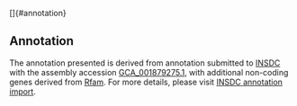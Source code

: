 []{#annotation}

Annotation
----------

The annotation presented is derived from annotation submitted to
[INSDC](http://www.insdc.org) with the assembly accession
[GCA\_001879275.1](http://www.ebi.ac.uk/ena/data/view/GCA_001879275.1),
with additional non-coding genes derived from
[Rfam](http://rfam.xfam.org/). For more details, please visit [INSDC
annotation
import](http://ensemblgenomes.org/info/data/insdc_annotation).
